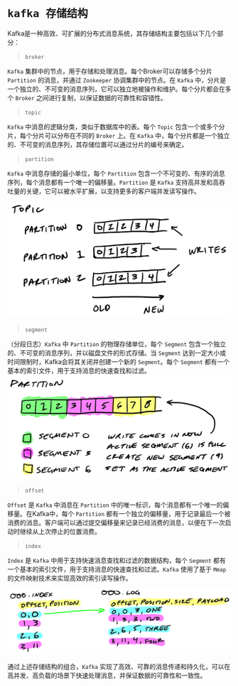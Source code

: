 # `kafka 存储结构`

Kafka是一种高效、可扩展的分布式消息系统，其存储结构主要包括以下几个部分：

> `broker`

`Kafka` 集群中的节点，用于存储和处理消息。每个Broker可以存储多个分片 `Partition` 的消息，并通过 `Zookeeper` 协调集群中的节点。在 `Kafka` 中，分片是一个独立的、不可变的消息序列，它可以独立地被操作和维护。每个分片都会在多个 `Broker` 之间进行复制，以保证数据的可靠性和容错性。

> `topic`

`Kafka` 中消息的逻辑分类，类似于数据库中的表。每个 `Topic` 包含一个或多个分片，每个分片可以分布在不同的 `Broker` 上。在 `Kafka` 中，每个分片都是一个独立的、不可变的消息序列，其存储位置可以通过分片的编号来确定。

> `partition`

`Kafka` 中消息存储的最小单位，每个 `Partition` 包含一个不可变的、有序的消息序列，每个消息都有一个唯一的偏移量。`Partition` 是 `Kafka` 支持高并发和高吞吐量的关键，它可以被水平扩展，以支持更多的客户端并发读写操作。

![](./img/partition.png)

> `segment`

（分段日志）`Kafka` 中 `Partition` 的物理存储单位，每个 `Segment` 包含一个独立的、不可变的消息序列，并以磁盘文件的形式存储。当 `Segment` 达到一定大小或时间限制时，Kafka会将其关闭并创建一个新的 `Segment`。每个 `Segment` 都有一个基本的索引文件，用于支持消息的快速查找和过滤。
![](./img/segment.webp)

> `offset`

`Offset` 是 `Kafka` 中消息在 `Partition` 中的唯一标识，每个消息都有一个唯一的偏移量。在Kafka中，每个 `Partition` 都有一个独立的偏移量，用于记录最后一个被消费的消息。客户端可以通过提交偏移量来记录已经消费的消息，以便在下一次启动时继续从上次停止的位置消费。

> `index`

`Index` 是 `Kafka` 中用于支持快速消息查找和过滤的数据结构，每个 `Segment` 都有一个基本的索引文件，用于支持消息的快速查找和过滤。`Kafka` 使用了基于 `Mmap` 的文件映射技术来实现高效的索引读写操作。

![](./img/index.webp)

通过上述存储结构的组合，`Kafka` 实现了高效、可靠的消息传递和持久化，可以在高并发、高负载的场景下快速处理消息，并保证数据的可靠性和一致性。



